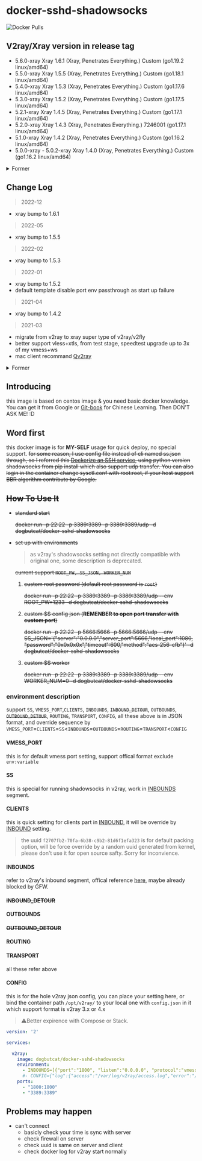 # docker-sshd-shadowsocks

![Docker Pulls](https://img.shields.io/docker/pulls/dogbutcat/docker-sshd-shadowsocks)

## V2ray/Xray version in release tag

- 5.6.0-xray Xray 1.6.1 (Xray, Penetrates Everything.) Custom (go1.19.2 linux/amd64)
- 5.5.0-xray Xray 1.5.5 (Xray, Penetrates Everything.) Custom (go1.18.1 linux/amd64)
- 5.4.0-xray Xray 1.5.3 (Xray, Penetrates Everything.) Custom (go1.17.6 linux/amd64)
- 5.3.0-xray Xray 1.5.2 (Xray, Penetrates Everything.) Custom (go1.17.5 linux/amd64)
- 5.2.1-xray Xray 1.4.5 (Xray, Penetrates Everything.) Custom (go1.17.1 linux/amd64)
- 5.2.0-xray Xray 1.4.3 (Xray, Penetrates Everything.) 7246001 (go1.17.1 linux/amd64)
- 5.1.0-xray Xray 1.4.2 (Xray, Penetrates Everything.) Custom (go1.16.2 linux/amd64)
- 5.0.0-xray - 5.0.2-xray Xray 1.4.0 (Xray, Penetrates Everything.) Custom (go1.16.2 linux/amd64)

<details>
<summary>Former</summary>

- 4.4.0-v2ray V2Ray 4.32.1 (V2Fly, a community-driven edition of V2Ray.)
- 4.3.0-v2ray V2Ray 4.27.4 (V2Fly, a community-driven edition of V2Ray.)
- 4.2.1-v2ray V2Ray 4.23.4 (V2Fly, a community-driven edition of V2Ray.)
- 4.2.0-v2ray V2Ray 4.23.2 (V2Fly, a community-driven edition of V2Ray.)
- 4.1.0-v2ray V2Ray 4.22.1 (V2Fly, a community-driven edition of V2Ray.)
- 4.0.1-v2ray V2Ray 4.18.0 (Po) 20190228

</details>

## Change Log

> 2022-12

- xray bump to 1.6.1

> 2022-05

- xray bump to 1.5.5

> 2022-02

- xray bump to 1.5.3

> 2022-01

- xray bump to 1.5.2
- default template disable port env passthrough as start up failure

> 2021-04

- xray bump to 1.4.2

> 2021-03

- migrate from v2ray to xray super type of v2ray/v2fly
- better support vless+xtls, from test stage, speedtest upgrade up to 3x of my vmess+ws
- mac client recommand [Qv2ray][qv2ray]

<details>
<summary>Former</summary>

> 2020-08

- upgrade v2ray install script and bump binary to 4.27.4 for [VLESS][vless] support

> 2020-06

- v2ray default tls handshake, relative discussion [HERE][tls-discussion]

> 2020-01

- integrate v2ray offical build script to upgrade v2ray

> 2019-03-08

- upgrade config structure to v2ray 4.x

> 2019-03

- migrate to v2ray for integrate shadowsock and v2ray inherit from [v2ray offical image](https://hub.docker.com/r/v2ray/official)

> 2019-02

- deprecate openssh service in alpine branch for significant deployment size and usage memory reduction

> 2019-01

- fix no ssh key to start open-ssh server

> 2018-11

- upgrade to centos 7
- support aes-*-gcm encryption

</details>

## Introducing

this image is based on centos image & you need basic docker knowledge. You can get it from Google or [Git-book](https://yeasy.gitbooks.io/docker_practice/) for Chinese Learning. Then DON'T ASK ME! :D

## Word first

this docker image is for **MY-SELF** usage for quick deploy, no special support. ~~for some reason, I use config file instead of cli named ss.json through, so I referred this [Dockerize an SSH service](https://docs.docker.com/engine/examples/running_ssh_service/#build-an-eg_sshd-image), using python version shadowsocks from pip install which also support udp transfer. You can also login in the container change sysctl.conf with root:root, if your host support BBR algorithm contribute by Google.~~

## ~~How To Use It~~

- ~~standard start~~

    ~~docker run -p 22:22 -p 3389:3389 -p 3389:3389/udp
        -d dogbutcat/docker-sshd-shadowsocks~~

- ~~set up with environments~~

  > as v2ray's shadowsocks setting not directly compatible with original one, some description is deprecated.

  ~~current support ```ROOT_PW, SS_JSON, WORKER_NUM```~~

  1. ~~custom root password (default root password is ```root```)~~

        ~~docker run -p 22:22 -p 3389:3389 -p 3389:3389/udp
            --env ROOT_PW=1233
            -d dogbutcat/docker-sshd-shadowsocks~~

  1. ~~custom $$ config json (**REMENBER to open port transfer with custom port**)~~

        ~~docker run -p 22:22 -p 5666:5666 -p 5666:5666/udp
            --env SS_JSON='{"server":"0.0.0.0","server_port":5666,"local_port":1080,
                            "password":"0x0x0x0x","timeout":600,"method":"aes-256-cfb"}'
            -d dogbutcat/docker-sshd-shadowsocks~~

  1. ~~custom $$ worker~~

        ~~docker run -p 22:22 -p 3389:3389 -p 3389:3389/udp
            --env WORKER_NUM=0
            -d dogbutcat/docker-sshd-shadowsocks~~

### environment description

  support `SS`, `VMESS_PORT`,`CLIENTS`, `INBOUNDS`, ~~`INBOUND_DETOUR`~~, `OUTBOUNDS`, ~~`OUTBOUND_DETOUR`~~, `ROUTING`, `TRANSPORT`, `CONFIG`, all these above is in JSON format, and override sequence by `VMESS_PORT`=`CLIENTS`=`SS`<`INBOUNDS`=`OUTBOUNDS`=`ROUTING`=`TRANSPORT`<`CONFIG`

#### **VMESS_PORT**

this is for default vmess port setting, support offical format exclude `env:variable`

#### **SS**

this is special for running shadowsocks in v2ray, work in [INBOUNDS](#inbounds) segment.

#### **CLIENTS**

this is quick setting for clients part in [INBOUND](#inbound), it will be override by [INBOUND](#inbound) setting.

> the uuid `f2707fb2-70fa-6b38-c9b2-81d6f1efa323` is for default packing option, will be force override by a random uuid generated from kernel, please don't use it for open source safty. Sorry for inconvience.

#### **INBOUNDS**

refer to v2ray's inbound segment, offical reference [here](https://www.v2ray.com/chapter_02/02_protocols.html), maybe already blocked by GFW.

#### ~~**INBOUND_DETOUR**~~

#### **OUTBOUNDS**

#### ~~**OUTBOUND_DETOUR**~~

#### **ROUTING**

#### **TRANSPORT**

all these refer above

#### **CONFIG**

this is for the hole v2ray json config, you can place your setting here, or bind the container path `/opt/v2ray/` to your local one with `config.json` in it which support format is v2ray 3.x or 4.x

> ⚠️Better expirence with Compose or Stack.

```yaml
version: '2'

services:

  v2ray:
    image: dogbutcat/docker-sshd-shadowsocks
    environment:
      - INBOUNDS=[{"port":"1800", "listen":"0.0.0.0", "protocol":"vmess","settings":{"clients":[{"id":"f2707fb2-70fa-6b38-c9b2-81d6f1efa323","level":1, "email":"vmess@default.domain"}]},"streamSettings":{"network":"tcp"}},{"protocol":"shadowsocks","listen":"0.0.0.0","port":3389,"settings":{"email":"ss@v2ray.com","method":"aes-256-gcm","password":"0x0x0x0x","network":"tcp,udp"}}]
      #- CONFIG={"log":{"access":"/var/log/v2ray/access.log","error":"/var/log/v2ray/error.log","loglevel":"warning"},"inbounds":[{"port":"env:VMESS_PORT", "listen":"0.0.0.0", "protocol":"vmess","settings":{"clients":[{"id":"f2707fb2-70fa-6b38-c9b2-81d6f1efa323","level":1, "email":"vmess@default.domain"}]},"streamSettings":{"network":"tcp"}},{"protocol":"shadowsocks","listen":"0.0.0.0","port":3389,"settings":{"email":"ss@v2ray.com","method":"aes-256-gcm","password":"0x0x0x0x","network":"tcp,udp"}}],"outbounds":[{"protocol":"freedom","settings":{}},{"protocol":"blackhole","settings":{},"tag":"blocked"}],"routing":{"strategy":"rules","settings":{"rules":[{"type":"field","ip":["0.0.0.0/8","10.0.0.0/8","100.64.0.0/10","127.0.0.0/8","169.254.0.0/16","172.16.0.0/12","192.0.0.0/24","192.0.2.0/24","192.168.0.0/16","198.18.0.0/15","198.51.100.0/24","203.0.113.0/24","::1/128","fc00::/7","fe80::/10"],"outboundTag":"blocked"}]}},"transport":{},"dns":{"network":"tcp","address":"1.1.1.1","port":53}}
    ports:
      - "1800:1800"
      - "3389:3389"
```

## Problems may happen

- can't connect
  - basicly check your time is sync with server
  - check firewall on server
  - check uuid is same on server and client
  - check docker log for v2ray start normally

[qv2ray]: https://github.com/Qv2ray/Qv2ray
[tls-discussion]: https://github.com/v2ray/discussion/issues/704
[vless]: https://www.v2fly.org/config/protocols/vless.html#vless
